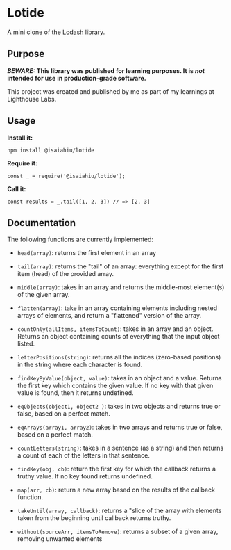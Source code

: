 # Lotide

A mini clone of the [Lodash](https://lodash.com) library.

## Purpose

**_BEWARE:_ This library was published for learning purposes. It is _not_ intended for use in production-grade software.**

This project was created and published by me as part of my learnings at Lighthouse Labs.

## Usage

**Install it:**

`npm install @isaiahiu/lotide`

**Require it:**

`const _ = require('@isaiahiu/lotide');`

**Call it:**

`const results = _.tail([1, 2, 3]) // => [2, 3]`

## Documentation

The following functions are currently implemented:

- `head(array)`: returns the first element in an array

- `tail(array)`: returns the "tail" of an array: everything except for the first item (head) of the provided array.

- `middle(array)`: takes in an array and returns the middle-most element(s) of the given array.

- `flatten(array)`: take in an array containing elements including nested arrays of elements, and return a "flattened" version of the array.

- `countOnly(allItems, itemsToCount)`: takes in an array and an object. Returns an object containing counts of everything that the input object listed.

- `letterPositions(string)`: returns all the indices (zero-based positions) in the string where each character is found.

- `findKeyByValue(object, value)`: takes in an object and a value. Returns the first key which contains the given value. If no key with that given value is found, then it returns undefined.

- `eqObjects(object1, object2 )`: takes in two objects and returns true or false, based on a perfect match.

- `eqArrays(array1, array2)`: takes in two arrays and returns true or false, based on a perfect match.

- `countLetters(string)`: takes in a sentence (as a string) and then returns a count of each of the letters in that sentence.

- `findKey(obj, cb)`: return the first key for which the callback returns a truthy value. If no key found returns undefined.

- `map(arr, cb)`: return a new array based on the results of the callback function.

- `takeUntil(array, callback)`: returns a "slice of the array with elements taken from the beginning until callback returns truthy.

- `without(sourceArr, itemsToRemove)`: returns a subset of a given array, removing unwanted elements
